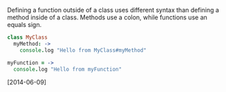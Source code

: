 Defining a function outside of a class uses different syntax than defining a method inside of a class. Methods use a colon, while functions use an equals sign.

```coffee
class MyClass
  myMethod: ->
    console.log "Hello from MyClass#myMethod"

myFunction = ->
  console.log "Hello from myFunction"
```

[2014-06-09]

